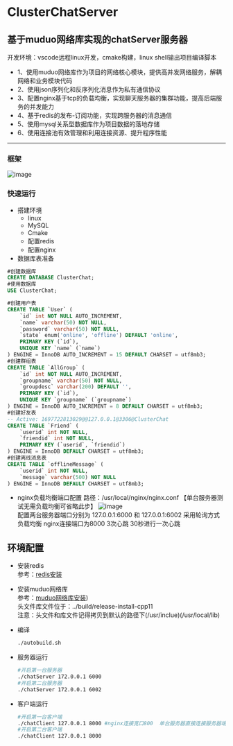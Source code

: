# ClusterChatServer  
## 基于muduo网络库实现的chatServer服务器  
开发环境：vscode远程linux开发，cmake构建，linux shell输出项目编译脚本
* 1、使用muduo网络库作为项目的网络核心模块，提供高并发网络服务，解耦网络和业务模块代码  
* 2、使用json序列化和反序列化消息作为私有通信协议  
* 3、配置nginx基于tcp的负载均衡，实现聊天服务器的集群功能，提高后端服务的并发能力  
* 4、基于redis的发布-订阅功能，实现跨服务器的消息通信  
* 5、使用mysql关系型数据库作为项目数据的落地存储
* 6、使用连接池有效管理和利用连接资源、提升程序性能

***  
### 框架
![image](https://github.com/Knock-man/ClusterChatServer/assets/66514322/8a5b9a23-333b-4469-801c-3cb96b337e34)




### 快速运行
* 搭建环境
  * linux
  * MySQL
  * Cmake
  * 配置redis
  * 配置nginx  
* 数据库表准备
```sql
#创建数据库
CREATE DATABASE ClusterChat;
#使用数据库
USE ClusterChat;

#创建用户表
CREATE TABLE `User` (
    `id` int NOT NULL AUTO_INCREMENT,
    `name` varchar(50) NOT NULL,
    `password` varchar(50) NOT NULL,
    `state` enum('online', 'offline') DEFAULT 'online',
    PRIMARY KEY (`id`),
    UNIQUE KEY `name` (`name`)
) ENGINE = InnoDB AUTO_INCREMENT = 15 DEFAULT CHARSET = utf8mb3;
#创建群组表
CREATE TABLE `AllGroup` (
    `id` int NOT NULL AUTO_INCREMENT,
    `groupname` varchar(50) NOT NULL,
    `groupdesc` varchar(200) DEFAULT '',
    PRIMARY KEY (`id`),
    UNIQUE KEY `groupname` (`groupname`)
) ENGINE = InnoDB AUTO_INCREMENT = 8 DEFAULT CHARSET = utf8mb3;
#创建好友表
-- Active: 1697722813029@@127.0.0.1@3306@ClusterChat
CREATE TABLE `Friend` (
    `userid` int NOT NULL,
    `friendid` int NOT NULL,
    PRIMARY KEY (`userid`, `friendid`)
) ENGINE = InnoDB DEFAULT CHARSET = utf8mb3;
#创建离线消息表
CREATE TABLE `offlineMessage` (
    `userid` int NOT NULL,
    `message` varchar(500) NOT NULL
) ENGINE = InnoDB DEFAULT CHARSET = utf8mb3;
```
* nginx负载均衡端口配置 路径：/usr/local/nginx/nginx.conf  【单台服务器测试无需负载均衡可省略此步】
  ![image](https://github.com/Knock-man/ClusterChatServer/assets/66514322/9a0c861e-b8b4-420f-8c76-4faba2a6dde7)  
  配置两台服务器端口分别为 127.0.0.1:6000 和 127.0.0.1:6002 采用轮询方式负载均衡  nginx连接端口为8000 3次心跳 30秒进行一次心跳
## 环境配置

* 安装redis  
  参考：[redis安装](https://blog.csdn.net/Anterior_condyle/article/details/140225721?csdn_share_tail=%7B%22type%22%3A%22blog%22%2C%22rType%22%3A%22article%22%2C%22rId%22%3A%22140225721%22%2C%22source%22%3A%22Anterior_condyle%22%7D)
* 安装muduo网络库  
  参考：[muduo网络库安装](https://blog.csdn.net/qq_41453285/article/details/105104845?ops_request_misc=%257B%2522request%255Fid%2522%253A%2522172023508216800197035703%2522%252C%2522scm%2522%253A%252220140713.130102334.pc%255Fblog.%2522%257D&request_id=172023508216800197035703&biz_id=0&utm_medium=distribute.pc_search_result.none-task-blog-2~blog~first_rank_ecpm_v1~rank_v31_ecpm-2-105104845-null-null.nonecase&utm_term=ubuntu%E5%AE%89%E8%A3%85muduo&spm=1018.2226.3001.4450))  
  头文件库文件位于：../build/release-install-cpp11  
  注意：头文件和库文件记得拷贝到默认的路径下(/usr/inclue)(/usr/local/lib)  
  
* 编译
  ```bash
  ./autobuild.sh
  ```
* 服务器运行
   ```bash
   #开启第一台服务器
  ./chatServer 172.0.0.1 6000
   #开启第二台服务器
   ./chatServer 172.0.0.1 6002
   ```
* 客户端运行
  ```bash
  #开启第一台客户端
  ./chatClient 127.0.0.1 8000 #nginx连接宽口800  单台服务器直接连接服务器端口
  #开启第二台客户端
  ./chatClient 127.0.0.1 8000
  ```
